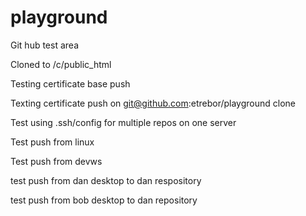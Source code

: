 playground
==========

Git hub test area

Cloned to /c/public_html

Testing certificate base push

Texting certificate push on git@github.com:etrebor/playground clone

Test using .ssh/config for multiple repos on one server

Test push from linux

Test push from devws

test push from dan desktop to dan respository

test push from bob desktop to dan repository



